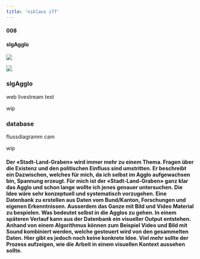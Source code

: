 ```yaml
---
title: 'niklaus iff'
---
```

<!-- number//title -->
<div class="work-col1">

#### 008

#### slgAgglo

</div>

<!-- images -->
<div class="work-col2-3">
<div class="work-col2">
<div class="work-img">

![](/images/slg02.jpg)

</div>
<div class="work-img">

![](/images/slg01.jpg)

</div>
</div>

<!-- image info -->
<!-- if video double div -->
<div class="work-col3">
<div class="work-col3-div">

### slgAgglo

web livestream test

wip

</div>
<div class="work-col3-div">

### database

flussdiagramm cam

wip

</div>
</div>
</div>

<!-- links -->
<div>

<!-- <a class="work-links" href="https://doc.niklausiff.ch/" target="_blank">doc</a> -->

<!-- <a class="work-links" href="https://github.com/nikischwdrtr/noindex" target="_blank">github</a> -->

</div>

<!-- text -->

#### Der «Stadt-Land-Graben» wird immer mehr zu einem Thema. Fragen über die Existenz und den politischen Einfluss sind umstritten. Er beschreibt ein Dazwischen, welches für mich, da ich selbst im Agglo aufgewachsen bin, Spannung erzeugt. Für mich ist der «Stadt-Land-Graben» ganz klar das Agglo und schon lange wollte ich jenes genauer untersuchen. Die Idee wäre sehr konzeptuell und systematisch vorzugehen. Eine Datenbank zu erstellen aus Daten vom Bund/Kanton, Forschungen und eigenen Erkenntnissen. Ausserdem das Ganze mit Bild und Video Material zu bespielen. Was bedeutet selbst in die Agglos zu gehen. In einem späteren Verlauf kann aus der Datenbank ein visueller Output entstehen. Anhand von einem Algorithmus können zum Beispiel Video und Bild mit Sound kombiniert werden, welche gesteuert wird von den gesammelten Daten. Hier gibt es jedoch noch keine konkrete Idee. Viel mehr sollte der Prozess aufzeigen, wie die Arbeit in einem visuellen Kontext aussehen sollte.